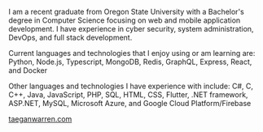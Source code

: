 I am a recent graduate from Oregon State University with a Bachelor's degree in Computer Science focusing on web and mobile application development. I have experience in cyber security, system administration, DevOps, and full stack development.

Current languages and technologies that I enjoy using or am learning are:
Python, Node.js, Typescript, MongoDB, Redis, GraphQL, Express, React, and Docker

Other languages and technologies I have experience with include:
C#, C, C++, Java, JavaScript, PHP, SQL, HTML, CSS, Flutter, .NET framework, ASP.NET, MySQL, Microsoft Azure, and Google Cloud Platform/Firebase

[taeganwarren.com](https://taeganwarren.com/)
